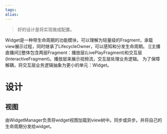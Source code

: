 ```yaml
---
tags: 
alias:
---
```

> 好的设计是将实现做成配置。

Widget是一种带生命周期的功能模块，可以理解为轻量级的Fragment，承载view展示过程，同时继承了LifecycleOwner，可以感知和分发生命周期。
[[主播直播间]]整体包含两层Fragment：播放层(LivePlayFragment)和交互层(InteractiveFragment)。播放层来展示视频流，交互层处理业务逻辑。
为了保障解耦，将交互层业务逻辑抽象为更小的单元：Widget。
# 设计
## 视图
由WidgetManager负责将widget视图加载到view树中。同步或异步。并将自己的生命周期分发给widget。


